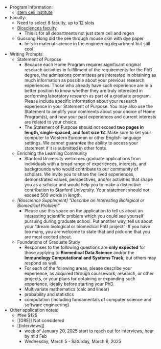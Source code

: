 - Program Information:
	- [stem cell institute](https://med.stanford.edu/stemcell)
- Faculty:
	- Need to select 8 faculty, up to 12 slots
	- [Biosciences faculty](https://biosciences.stanford.edu/program-overview/biosciences-faculty-database/)
		- This is for all departments not just stem cell and regen
	- Guosong Hong did the see through mouse skin with dye paper
		- he's in material science in the engineering department but still cool
- Writing Prompts:
	- Statement of Purpose
		- Because each Home Program requires significant original research activities in fulfillment of the requirements for the PhD degree, the admissions committees are interested in obtaining as much information as possible about your previous research experiences. Those who already have such experience are in a better position to know whether they are truly interested in performing laboratory research as part of a graduate program. Please include specific information about your research experience in your Statement of Purpose. You may also use the Statement to amplify your comments about your choice of Home Program(s), and how your past experiences and current interests are related to your choice.
		- The Statement of Purpose should not exceed **two pages in length, single-spaced, and font size 12**. Make sure to set your computer to Western European or other English-language settings. We cannot guarantee the ability to access your statement if it is submitted in other fonts.
	- Enriching the Learning Community
		- Stanford University welcomes graduate applications from individuals with a broad range of experiences, interests, and backgrounds who would contribute to our community of scholars. We invite you to share the lived experiences, demonstrated values, perspectives, and/or activities that shape you as a scholar and would help you to make a distinctive contribution to Stanford University. Your statement should not exceed 500 words in length.
	- *[Bioscience Supplement] "Describe an Interesting Biological or Biomedical Problem"*
		- Please use this space on the application to tell us about an interesting scientific problem which you could see yourself pursuing during graduate school. Put another way, tell us about your “dream biological or biomedical PhD project”! If you have too many, you are welcome to state that and pick one that you are most excited about.
	- Foundations of Graduate Study
		- Responses to the following questions are **only expected** for those applying to **Biomedical Data Science** and/or the **Immunology Computational and Systems Track**, but others may respond as well.
		- For each of the following areas, please describe your experience, as acquired through coursework, research, or other projects, or your plans for obtaining or expanding such experience, ideally before starting your PhD.
		- Multivariate mathematics (calc and linear)
		- probability and statistics
		- computation (including fundamentals of computer science and software engineering)
- Other application notes:
	- #fee $125
	- [[GRE]] Not considered
	- [[Interviews]]
		- week of January 20, 2025 start to reach out for interviews, hear by mid Feb
		- Wednesday, March 5 - Saturday, March 8, 2025